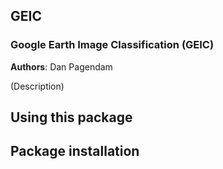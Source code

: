 ## GEIC

### Google Earth Image Classification (GEIC)
**Authors**: Dan Pagendam

(Description)

## Using this package

## Package installation

